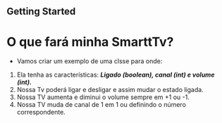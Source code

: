 ## Getting Started

# O que fará minha SmarttTv? #

- Vamos criar um exemplo de uma clsse para onde:
1. Ela tenha as características: ***Ligado (boolean), canal (int) e volume (int).***
2. Nossa Tv poderá ligar e desligar e assim mudar o estado ligada.
3. Nossa TV aumenta e diminui o volume sempre em +1 ou -1.
4. Nossa TV muda de canal de 1 em 1 ou definindo o número correspondente.
